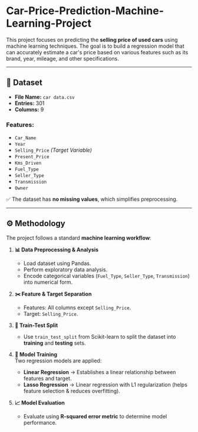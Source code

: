 # Car-Price-Prediction-Machine-Learning-Project

This project focuses on predicting the **selling price of used cars** using machine learning techniques. The goal is to build a regression model that can accurately estimate a car's price based on various features such as its brand, year, mileage, and other specifications.

---

## 📂 Dataset
- **File Name:** `car data.csv`  
- **Entries:** 301  
- **Columns:** 9  

### Features:
- `Car_Name`
- `Year`
- `Selling_Price` *(Target Variable)*
- `Present_Price`
- `Kms_Driven`
- `Fuel_Type`
- `Seller_Type`
- `Transmission`
- `Owner`

✅ The dataset has **no missing values**, which simplifies preprocessing.

---

## ⚙️ Methodology

The project follows a standard **machine learning workflow**:

1. **📊 Data Preprocessing & Analysis**  
   - Load dataset using Pandas.  
   - Perform exploratory data analysis.  
   - Encode categorical variables (`Fuel_Type`, `Seller_Type`, `Transmission`) into numerical form.  

2. **✂️ Feature & Target Separation**  
   - Features: All columns except `Selling_Price`.  
   - Target: `Selling_Price`.  

3. **🔀 Train-Test Split**  
   - Use `train_test_split` from Scikit-learn to split the dataset into **training** and **testing** sets.  

4. **🤖 Model Training**  
   Two regression models are applied:
   - **Linear Regression** → Establishes a linear relationship between features and target.  
   - **Lasso Regression** → Linear regression with L1 regularization (helps feature selection & reduces overfitting).  

5. **📈 Model Evaluation**  
   - Evaluate using **R-squared error metric** to determine model performance.  
